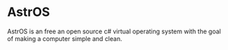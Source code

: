 # AstrOS
AstrOS is an free an open source c# virtual operating system with the goal of making a computer simple and clean.
